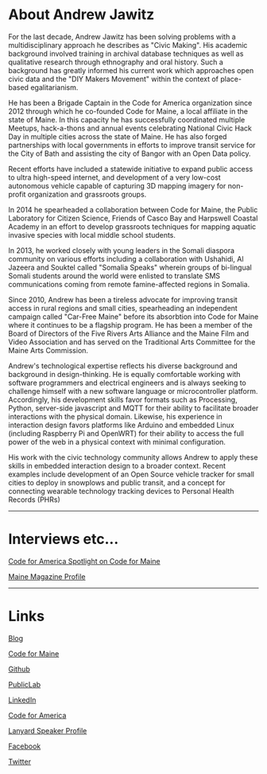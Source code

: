 # About Andrew Jawitz 
  
  For the last decade, Andrew Jawitz has been solving problems with a multidisciplinary approach he describes as "Civic Making". His academic background involved training in archival database techniques as well as qualitative research through ethnography and oral history. Such a background has greatly informed his current work which approaches open civic data and the "DIY Makers Movement" within the context of place-based egalitarianism.
 
 He has been a Brigade Captain in the Code for America organization since 2012 through which he co-founded Code for Maine, a local affiliate in the state of Maine. In this capacity he has successfully coordinated multiple Meetups, hack-a-thons and annual events celebrating National Civic Hack Day in multiple cities across the state of Maine.  He has also forged partnerships with local governments in efforts to improve transit service for the City of Bath and assisting the city of Bangor with an Open Data policy. 
 
 Recent efforts have included a statewide initiative to expand public access to ultra high-speed internet, and development of a very low-cost autonomous vehicle capable of capturing 3D mapping imagery for non-profit organization and grassroots groups.
 
 In 2014 he spearheaded a collaboration between Code for Maine, the Public Laboratory for Citizen Science, Friends of Casco Bay and Harpswell Coastal Academy in an effort to develop grassroots techniques for mapping aquatic invasive species with local middle school students.
 
 In 2013, he worked closely with young leaders in the Somali diaspora community on various efforts including a collaboration with Ushahidi, Al Jazeera and Souktel called "Somalia Speaks" wherein groups of bi-lingual Somali students around the world were enlisted to translate SMS communications coming from remote famine-affected regions in Somalia. 
 
 Since 2010, Andrew has been a tireless advocate for improving transit access in rural regions and small cities, spearheading an independent campaign called "Car-Free Maine" before its absorbtion into Code for Maine where it continues to be a flagship program.  He has been a member of the Board of Directors of the Five Rivers Arts Alliance and the Maine Film and Video Association and has served on the Traditional Arts Committee for the Maine Arts Commission.
 
 Andrew's technological expertise reflects his diverse background and background in design-thinking.  He is equally comfortable working with software programmers and electrical engineers and is always seeking to challenge himself with a new software language or microcontroller platform.  Accordingly, his development skills favor formats such as Processing, Python, server-side javascript and MQTT for their ability to facilitate broader interactions with the physical domain. Likewise, his experience in interaction design favors platforms like Arduino and embedded Linux (including Raspberry Pi and OpenWRT) for their ability to access the full power of the web in a physical context with minimal configuration.
 
 His work with the civic technology community allows Andrew to apply these skills in embedded interaction design to a broader context.  Recent examples include development of an Open Source vehicle tracker for small cities to deploy in snowplows and public transit, and a concept for connecting wearable technology tracking devices to Personal Health Records (PHRs)
 ***
 # Interviews etc...
 
 [Code for America Spotlight on Code for Maine](http://www.codeforamerica.org/blog/2012/09/07/brigade-spotlight-code-for-maine)
 
 [Maine Magazine Profile](http://www.themainemag.com/people/profiles/1376-andrew-jawitz.html)
 
 
 ***
# Links
 
  [Blog](http://cribstone.github.io/humblehacker/)
 
  [Code for Maine](https://www.codeformaine.org/)
 
  [Github](https://github.com/Cribstone)
 
  [PublicLab](http://publiclab.org/profile/ajawitz)
  
  [LinkedIn](https://www.linkedin.com/in/ajawitz)
  
  [Code for America](https://www.codeforamerica.org/people/andrew-jawitz/)
  
  [Lanyard Speaker Profile](http://lanyrd.com/profile/andrew-jawitz/bio/)
  
  [Facebook](https://www.facebook.com/ajawitz)
  
  [Twitter](https://twitter.com/@ajawitz)
   
